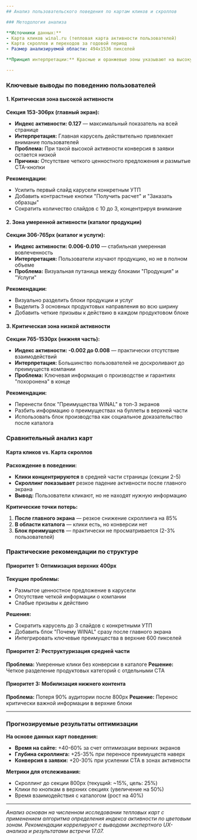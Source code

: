 ```yaml
---
## Анализ пользовательского поведения по картам кликов и скроллов

### Методология анализа

**Источники данных:**
- Карта кликов winal.ru (тепловая карта активности пользователей)
- Карта скроллов и переходов за годовой период
- Размер анализируемой области: 494x1536 пикселей

**Принцип интерпретации:** Красные и оранжевые зоны указывают на высокую активность пользователей, желтые — на умеренную, синие и зеленые — на низкую вовлеченность.

---
```


### Ключевые выводы по поведению пользователей

#### 1. Критическая зона высокой активности

**Секция 153-306px (главный экран):**
- **Индекс активности: 0.127** — максимальный показатель на всей странице
- **Интерпретация:** Главная карусель действительно привлекает внимание пользователей
- **Проблема:** При такой высокой активности конверсия в заявки остается низкой
- **Причина:** Отсутствие четкого ценностного предложения и размытые CTA-кнопки

**Рекомендации:**
- Усилить первый слайд карусели конкретным УТП
- Добавить контрастные кнопки "Получить расчет" и "Заказать образцы"
- Сократить количество слайдов с 10 до 3, концентрируя внимание

#### 2. Зона умеренной активности (каталог продукции)

**Секции 306-765px (каталог и услуги):**
- **Индекс активности: 0.006-0.010** — стабильная умеренная вовлеченность
- **Интерпретация:** Пользователи изучают продукцию, но не в полном объеме
- **Проблема:** Визуальная путаница между блоками "Продукция" и "Услуги"

**Рекомендации:**
- Визуально разделить блоки продукции и услуг
- Выделить 3 основных продуктовых направления во всю ширину
- Добавить четкие призывы к действию в каждом продуктовом блоке

#### 3. Критическая зона низкой активности

**Секции 765-1530px (нижняя часть):**
- **Индекс активности: -0.002 до 0.008** — практически отсутствие взаимодействий
- **Интерпретация:** Большинство пользователей не доскроливают до преимуществ компании
- **Проблема:** Ключевая информация о производстве и гарантиях "похоронена" в конце

**Рекомендации:**
- Перенести блок "Преимущества WINAL" в топ-3 экранов
- Разбить информацию о преимуществах на буллеты в верхней части
- Использовать блок производства как социальное доказательство после каталога

### Сравнительный анализ карт

#### Карта кликов vs. Карта скроллов

**Расхождение в поведении:**
- **Клики концентрируются** в средней части страницы (секции 2-5)
- **Скроллинг показывает** резкое падение активности после главного экрана
- **Вывод:** Пользователи кликают, но не находят нужную информацию

**Критические точки потерь:**
1. **После главного экрана** — резкое снижение скроллинга на 85%
2. **В области каталога** — клики есть, но конверсии нет
3. **Блок преимуществ** — практически не просматривается (2-3% пользователей)

### Практические рекомендации по структуре

#### Приоритет 1: Оптимизация верхних 400px

**Текущие проблемы:**
- Размытое ценностное предложение в карусели
- Отсутствие четкой информации о компании
- Слабые призывы к действию

**Решения:**
- Сократить карусель до 3 слайдов с конкретными УТП
- Добавить блок "Почему WINAL" сразу после главного экрана
- Интегрировать ключевые преимущества в верхние 600 пикселей

#### Приоритет 2: Реструктуризация средней части

**Проблема:** Умеренные клики без конверсии в каталоге
**Решение:** Четкое разделение продуктовых категорий с отдельными CTA

#### Приоритет 3: Мобилизация нижнего контента

**Проблема:** Потеря 90% аудитории после 800px
**Решение:** Перенос критически важной информации в верхние блоки

---

### Прогнозируемые результаты оптимизации

**На основе данных карт поведения:**
- **Время на сайте:** +40-60% за счет оптимизации верхних экранов
- **Глубина скроллинга:** +25-35% при переносе преимуществ наверх  
- **Конверсия в заявки:** +20-30% при усилении CTA в зонах активности

**Метрики для отслеживания:**
- Скроллинг до секции 800px (текущий: ~15%, цель: 25%)
- Клики по кнопкам в верхних секциях (увеличение на 50%)
- Время взаимодействия с каталогом (рост на 40%)

---

*Анализ основан на численном исследовании тепловых карт с применением алгоритма определения индекса активности по цветовым зонам. Рекомендации коррелируют с выводами экспертного UX-анализа и результатами встречи 17.07.*